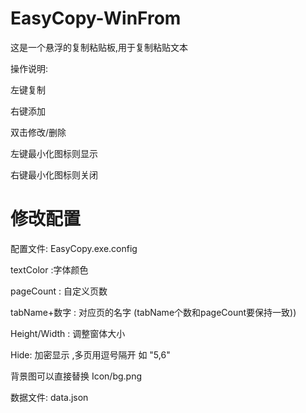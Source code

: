 # EasyCopy-WinFrom
这是一个悬浮的复制粘贴板,用于复制粘贴文本

操作说明:

左键复制

右键添加

双击修改/删除

左键最小化图标则显示

右键最小化图标则关闭

# 修改配置

配置文件: EasyCopy.exe.config
 
textColor :字体颜色 

pageCount : 自定义页数

tabName+数字 : 对应页的名字 (tabName个数和pageCount要保持一致))

Height/Width : 调整窗体大小

Hide: 加密显示 ,多页用逗号隔开 如 "5,6"

背景图可以直接替换 Icon/bg.png

数据文件: data.json
